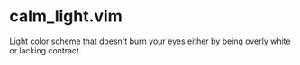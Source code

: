 # calm_light.vim
Light color scheme that doesn't burn your eyes either by  being overly white or lacking contract.
